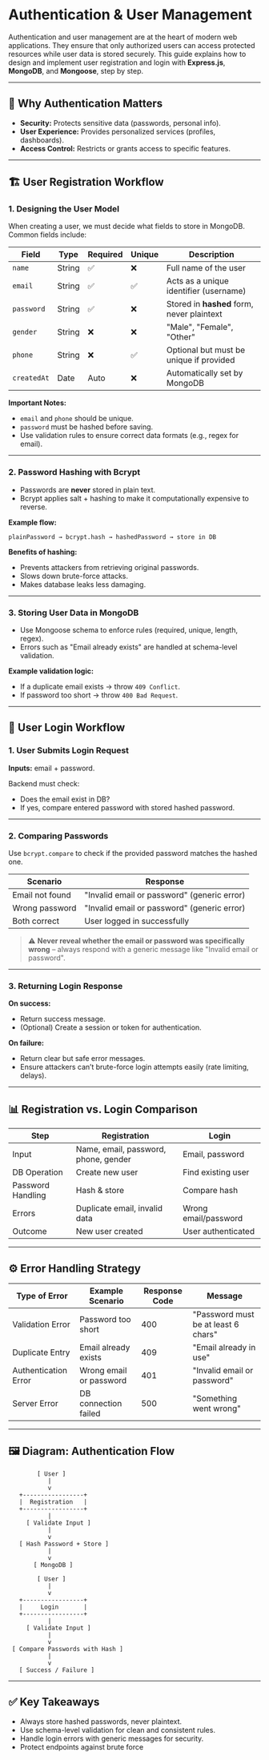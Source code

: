 # Authentication & User Management

Authentication and user management are at the heart of modern web applications. They ensure that only authorized users can access protected resources while user data is stored securely. This guide explains how to design and implement user registration and login with **Express.js**, **MongoDB**, and **Mongoose**, step by step.

---

## 📌 Why Authentication Matters

- **Security:** Protects sensitive data (passwords, personal info).
- **User Experience:** Provides personalized services (profiles, dashboards).
- **Access Control:** Restricts or grants access to specific features.

---

## 🏗️ User Registration Workflow

### 1. Designing the User Model

When creating a user, we must decide what fields to store in MongoDB. Common fields include:

| Field       | Type   | Required | Unique | Description                                |
| ----------- | ------ | -------- | ------ | ------------------------------------------ |
| `name`      | String | ✅        | ❌      | Full name of the user                      |
| `email`     | String | ✅        | ✅      | Acts as a unique identifier (username)     |
| `password`  | String | ✅        | ❌      | Stored in **hashed** form, never plaintext |
| `gender`    | String | ❌        | ❌      | "Male", "Female", "Other"                  |
| `phone`     | String | ❌        | ✅      | Optional but must be unique if provided    |
| `createdAt` | Date   | Auto     | ❌      | Automatically set by MongoDB               |

**Important Notes:**
- `email` and `phone` should be unique.
- `password` must be hashed before saving.
- Use validation rules to ensure correct data formats (e.g., regex for email).

---

### 2. Password Hashing with Bcrypt

- Passwords are **never** stored in plain text.
- Bcrypt applies salt + hashing to make it computationally expensive to reverse.

**Example flow:**
```
plainPassword → bcrypt.hash → hashedPassword → store in DB
```

**Benefits of hashing:**
- Prevents attackers from retrieving original passwords.
- Slows down brute-force attacks.
- Makes database leaks less damaging.

---

### 3. Storing User Data in MongoDB

- Use Mongoose schema to enforce rules (required, unique, length, regex).
- Errors such as "Email already exists" are handled at schema-level validation.

**Example validation logic:**
- If a duplicate email exists → throw `409 Conflict`.
- If password too short → throw `400 Bad Request`.

---

## 🔑 User Login Workflow

### 1. User Submits Login Request

**Inputs:** email + password.

Backend must check:
- Does the email exist in DB?
- If yes, compare entered password with stored hashed password.

---

### 2. Comparing Passwords

Use `bcrypt.compare` to check if the provided password matches the hashed one.

| Scenario        | Response                                    |
| --------------- | ------------------------------------------- |
| Email not found | "Invalid email or password" (generic error) |
| Wrong password  | "Invalid email or password" (generic error) |
| Both correct    | User logged in successfully                 |

> ⚠️ **Never reveal whether the email or password was specifically wrong** – always respond with a generic message like "Invalid email or password".

---

### 3. Returning Login Response

**On success:**
- Return success message.
- (Optional) Create a session or token for authentication.

**On failure:**
- Return clear but safe error messages.
- Ensure attackers can’t brute-force login attempts easily (rate limiting, delays).

---

## 📊 Registration vs. Login Comparison

| Step              | Registration                         | Login                |
| ----------------- | ------------------------------------ | -------------------- |
| Input             | Name, email, password, phone, gender | Email, password      |
| DB Operation      | Create new user                      | Find existing user   |
| Password Handling | Hash & store                         | Compare hash         |
| Errors            | Duplicate email, invalid data        | Wrong email/password |
| Outcome           | New user created                     | User authenticated   |

---

## ⚙️ Error Handling Strategy

| Type of Error        | Example Scenario        | Response Code | Message                             |
| -------------------- | ---------------------- | ------------- | ----------------------------------- |
| Validation Error     | Password too short      | 400           | "Password must be at least 6 chars" |
| Duplicate Entry      | Email already exists    | 409           | "Email already in use"              |
| Authentication Error | Wrong email or password | 401           | "Invalid email or password"         |
| Server Error         | DB connection failed    | 500           | "Something went wrong"              |

---

## 🖼️ Diagram: Authentication Flow

```
        [ User ]
           |
           v
   +-----------------+
   |  Registration   |
   +-----------------+
           |
     [ Validate Input ]
           |
           v
   [ Hash Password + Store ]
           |
           v
       [ MongoDB ]

        [ User ]
           |
           v
   +-----------------+
   |     Login       |
   +-----------------+
           |
     [ Validate Input ]
           |
           v
 [ Compare Passwords with Hash ]
           |
           v
   [ Success / Failure ]
```

---

## ✅ Key Takeaways

- Always store hashed passwords, never plaintext.
- Use schema-level validation for clean and consistent rules.
- Handle login errors with generic messages for security.
- Protect endpoints against brute force
